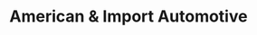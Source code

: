 ---
title: "American & Import Automotive"
url: /buffalo/american-and-import-automotive/
shop: car repair
---